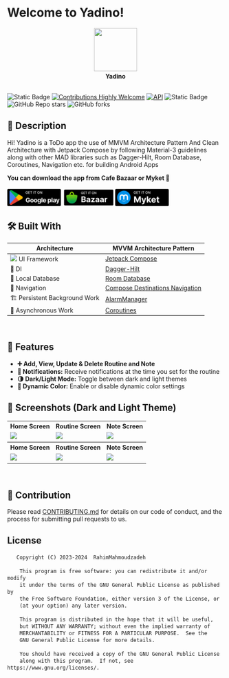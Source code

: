 # Welcome to Yadino!
<div align="center">  
  <image height= "100" width ="100" src="asset/logo.png"/></image>
  <br>  
  <strong>Yadino</strong>  
</div>
<br>

![Static Badge](https://img.shields.io/badge/License-GPL--3.0-brightgreen)
[![Contributions Highly Welcome](https://img.shields.io/badge/contributions-welcome-brightgreen.svg?style=flat)](https://github.com/RahimMahmoudzadeh/Yadino/issues)
<a href="https://android-arsenal.com/api?level=26"><img alt="API" src="https://img.shields.io/badge/API-26%2B-brightgreen.svg?style=flat"/></a>
<img alt="Static Badge" src="https://img.shields.io/badge/GitHub-RahimMahmoudzadeh-%60Z%60?logo=github&color=blue&link=https%3A%2F%2Fgithub.com%2FRahimMahmoudzadeh">
![GitHub Repo stars](https://img.shields.io/github/stars/RahimMahmoudzadeh/Yadino)
![GitHub forks](https://img.shields.io/github/forks/RahimMahmoudzadeh/Yadino)

## 📜 Description
Hi! Yadino is a ToDo app the use of MMVM Architecture Pattern And Clean Architecture with Jetpack Compose by following Material-3 guidelines along with other MAD libraries such as Dagger-Hilt, Room Database, Coroutines, Navigation etc. for building Android Apps

**You can download the app from Cafe Bazaar or Myket 🚀** <br>  
<a href='https://play.google.com/store/apps/details?id=com.rahim.yadino&hl=en'><img height=40 alt='Get it on Google Play' src='asset/googleplay.png'/></a>
<a href='https://cafebazaar.ir/app/com.rahim.yadino'><img height=40 alt='Get it on Bazaar' src="asset/cafebazzar.png"/></a>
<a href='https://myket.ir/app/com.rahim.yadino'><img height=40 alt='Get it on Myket' src="asset/myket.png"/></a>

## 🛠 Built With  
|  Architecture   |MVVM Architecture Pattern |  
|----------------   |------------------------------    |  
| <img height="20" src="https://3.bp.blogspot.com/-VVp3WvJvl84/X0Vu6EjYqDI/AAAAAAAAPjU/ZOMKiUlgfg8ok8DY8Hc-ocOvGdB0z86AgCLcBGAsYHQ/s1600/jetpack%2Bcompose%2Bicon_RGB.png">    UI Framework  | [Jetpack Compose](https://www.jetbrains.com/lp/compose-multiplatform/)         |                        |  
| 💉 DI                | [Dagger-Hilt](https://developer.android.com/training/dependency-injection/hilt-android)                        |             |  
| :floppy_disk: Local Database      | [Room Database](https://developer.android.com/topic/libraries/architecture/room)                   |  
| :compass: Navigation       | [Compose Destinations Navigation](https://developer.android.com/jetpack/compose/navigation) |  
| :building_construction: Persistent Background Work  | [AlarmManager](https://developer.android.com/reference/android/app/AlarmManager) |  
| :thread: Asynchronous Work     | [Coroutines](https://kotlinlang.org/docs/reference/coroutines-overview.html)|  
<br>

## 🚀 Features
- **➕ Add, View, Update & Delete Routine and Note**
- **🔔 Notifications:** Receive notifications at the time you set for the routine
- **🌗 Dark/Light Mode:** Toggle between dark and light themes
- **🎨 Dynamic Color:** Enable or disable dynamic color settings

## :iphone: Screenshots (Dark and Light Theme)
<table style="width:100%">
  <tr>
    <th>Home Screen</th>
    <th>Routine Screen</th> 
    <th>Note Screen</th> 
  </tr>
  <tr>
    <td><img src = "asset/home_light.png" width=240/></td> 
    <td><img src = "asset/routine_light.png" width=240/></td>
    <td><img src = "asset/note_light.png" width=240/></td>
  </tr>
    <tr>
    <th>Home Screen</th>
    <th>Routine Screen</th> 
    <th>Note Screen</th> 
  </tr>
  <tr>
    <td><img src = "asset/home_dark.png" width=240/></td> 
    <td><img src = "asset/routine_dark.png" width=240/></td>
    <td><img src = "asset/note_dark.png" width=240/></td>
  </tr>
</table>
<br>

## 🤝 Contribution
Please read [CONTRIBUTING.md](CONTRIBUTING.md) for details on our code of conduct, and the process for submitting pull requests to us.

## License

```
   Copyright (C) 2023-2024  RahimMahmoudzadeh

    This program is free software: you can redistribute it and/or modify
    it under the terms of the GNU General Public License as published by
    the Free Software Foundation, either version 3 of the License, or
    (at your option) any later version.

    This program is distributed in the hope that it will be useful,
    but WITHOUT ANY WARRANTY; without even the implied warranty of
    MERCHANTABILITY or FITNESS FOR A PARTICULAR PURPOSE.  See the
    GNU General Public License for more details.

    You should have received a copy of the GNU General Public License
    along with this program.  If not, see https://www.gnu.org/licenses/.
```
